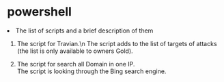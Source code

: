 # powershell
<li>
The list of scripts and a brief description of them

1. The script for Travian.\n
The script adds to the list of targets of attacks (the list is only available 
to owners Gold).

2. The script for search all Domain in one IP.\
The script is looking through the Bing search engine.
